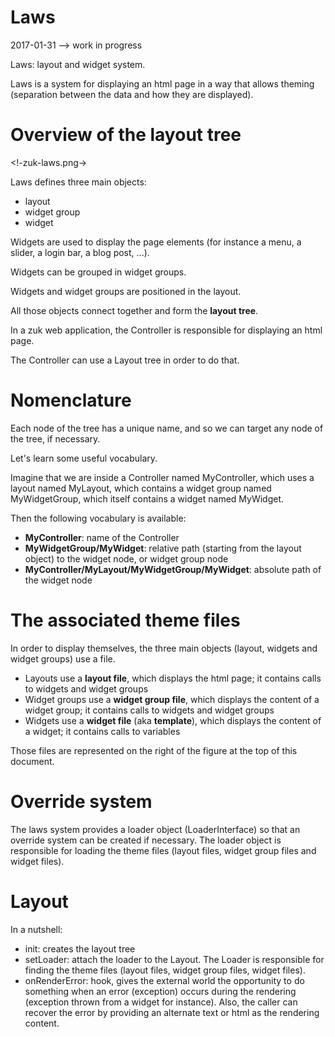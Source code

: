 Laws
============
2017-01-31 --> work in progress


Laws: layout and widget system.

Laws is a system for displaying an html page in a way that allows theming (separation between the data
and how they are displayed).



Overview of the layout tree
=============================


<!-zuk-laws.png->



Laws defines three main objects:

- layout
- widget group
- widget


Widgets are used to display the page elements (for instance a menu, a slider, a login bar, a blog post, ...).

Widgets can be grouped in widget groups.
 
Widgets and widget groups are positioned in the layout.


All those objects connect together and form the **layout tree**.

In a zuk web application, the Controller is responsible for displaying an html page.

The Controller can use a Layout tree in order to do that.



Nomenclature
===============
Each node of the tree has a unique name, and so we can target any node of the tree, if necessary.

Let's learn some useful vocabulary.

Imagine that we are inside a Controller named MyController, which uses a layout named MyLayout, 
which contains a widget group named MyWidgetGroup, which itself contains a widget named MyWidget.

Then the following vocabulary is available:

- **MyController**: name of the Controller
- **MyWidgetGroup/MyWidget**: relative path (starting from the layout object) to the widget node, or widget group node
- **MyController/MyLayout/MyWidgetGroup/MyWidget**: absolute path of the widget node






The associated theme files
====================

In order to display themselves, the three main objects (layout, widgets and widget groups) use a file.

- Layouts use a **layout file**, which displays the html page; it contains calls to widgets and widget groups
- Widget groups use a **widget group file**, which displays the content of a widget group; it contains calls to widgets and widget groups
- Widgets use a **widget file** (aka **template**), which displays the content of a widget; it contains calls to variables

Those files are represented on the right of the figure at the top of this document.




Override system
===================

The laws system provides a loader object (LoaderInterface) so that an override system can be created if necessary.
The loader object is responsible for loading the theme files (layout files, widget group files and widget files).





Layout
===========

In a nutshell:

- init: creates the layout tree
- setLoader: attach the loader to the Layout.
                The Loader is responsible for finding the theme files (layout files, widget group files, widget files).
- onRenderError: hook, gives the external world the opportunity to do something when 
                    an error (exception) occurs during the rendering (exception thrown from a widget for instance).
                    Also, the caller can recover the error by providing an alternate text or html
                    as the rendering content.
                    












